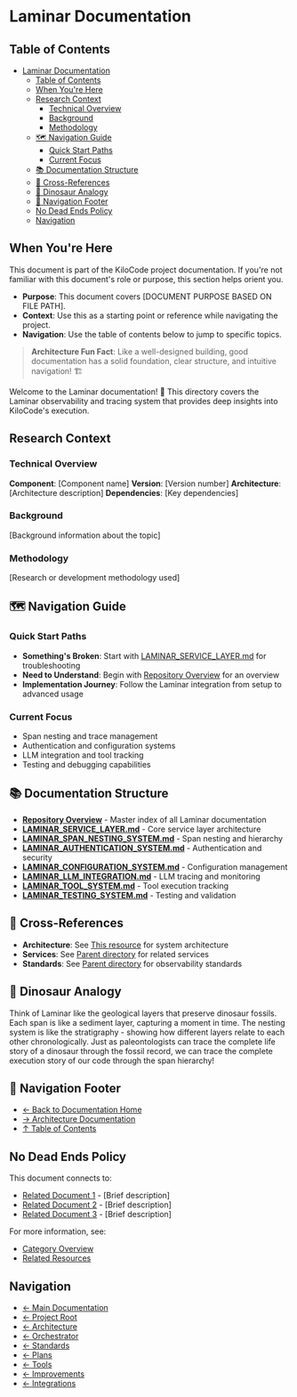 # Laminar Documentation
## Table of Contents

- [Laminar Documentation](#laminar-documentation)
  - [Table of Contents](#table-of-contents)
  - [When You're Here](#when-youre-here)
  - [Research Context](#research-context)
    - [Technical Overview](#technical-overview)
    - [Background](#background)
    - [Methodology](#methodology)
  - [🗺️ Navigation Guide](#-navigation-guide)
    - [Quick Start Paths](#quick-start-paths)
    - [Current Focus](#current-focus)
  - [📚 Documentation Structure](#-documentation-structure)
  - [🔗 Cross-References](#-crossreferences)
  - [🦕 Dinosaur Analogy](#-dinosaur-analogy)
  - [🧭 Navigation Footer](#-navigation-footer)
  - [No Dead Ends Policy](#no-dead-ends-policy)
  - [Navigation](#navigation)




## When You're Here

This document is part of the KiloCode project documentation. If you're not familiar with this
document's role or purpose, this section helps orient you.

- **Purpose**: This document covers \[DOCUMENT PURPOSE BASED ON FILE PATH].
- **Context**: Use this as a starting point or reference while navigating the project.
- **Navigation**: Use the table of contents below to jump to specific topics.

> **Architecture Fun Fact**: Like a well-designed building, good documentation has a solid
> foundation, clear structure, and intuitive navigation! 🏗️

Welcome to the Laminar documentation! 🌊 This directory covers the Laminar observability and tracing
system that provides deep insights into KiloCode's execution.

## Research Context

### Technical Overview

**Component**: \[Component name]
**Version**: \[Version number]
**Architecture**: \[Architecture description]
**Dependencies**: \[Key dependencies]

### Background

\[Background information about the topic]

### Methodology

\[Research or development methodology used]

## 🗺️ Navigation Guide

### Quick Start Paths

- **Something's Broken**: Start with [LAMINAR\_SERVICE\_LAYER.md](LAMINAR_SERVICE_LAYER.md) for
  troubleshooting
- **Need to Understand**: Begin with [Repository Overview](README.md) for an overview
- **Implementation Journey**: Follow the Laminar integration from setup to advanced usage

### Current Focus
- Span nesting and trace management
- Authentication and configuration systems
- LLM integration and tool tracking
- Testing and debugging capabilities

## 📚 Documentation Structure

- **[Repository Overview](README.md)** - Master index of all Laminar documentation
- **[LAMINAR\_SERVICE\_LAYER.md](LAMINAR_SERVICE_LAYER.md)** - Core service layer architecture
- **[LAMINAR\_SPAN\_NESTING\_SYSTEM.md](LAMINAR_SPAN_NESTING_SYSTEM.md)** - Span nesting and
  hierarchy
- **[LAMINAR\_AUTHENTICATION\_SYSTEM.md](LAMINAR_AUTHENTICATION_SYSTEM.md)** - Authentication and
  security
- **[LAMINAR\_CONFIGURATION\_SYSTEM.md](LAMINAR_CONFIGURATION_SYSTEM.md)** - Configuration
  management
- **[LAMINAR\_LLM\_INTEGRATION.md](LAMINAR_LLM_INTEGRATION.md)** - LLM tracing and monitoring
- **[LAMINAR\_TOOL\_SYSTEM.md](LAMINAR_TOOL_SYSTEM.md)** - Tool execution tracking
- **[LAMINAR\_TESTING\_SYSTEM.md](LAMINAR_TESTING_SYSTEM.md)** - Testing and validation

## 🔗 Cross-References

- **Architecture**: See [This resource](../architecture/) for system architecture
- **Services**: See [Parent directory](../services/) for related services
- **Standards**: See [Parent directory](../standards/) for observability standards

## 🦕 Dinosaur Analogy

Think of Laminar like the geological layers that preserve dinosaur fossils. Each span is like a
sediment layer, capturing a moment in time. The nesting system is like the stratigraphy - showing
how different layers relate to each other chronologically. Just as paleontologists can trace the
complete life story of a dinosaur through the fossil record, we can trace the complete execution
story of our code through the span hierarchy!

## 🧭 Navigation Footer
- [← Back to Documentation Home](../README.md)
- [→ Architecture Documentation](../architecture/README.md)
- [↑ Table of Contents](../README.md)

## No Dead Ends Policy

This document connects to:
- [Related Document 1](./related-doc-1.md) - \[Brief description]
- [Related Document 2](./related-doc-2.md) - \[Brief description]
- [Related Document 3](./related-doc-3.md) - \[Brief description]

For more information, see:
- [Category Overview](../category/)
- [Related Resources](../resources/)

## Navigation
- [← Main Documentation](README.md)
- [← Project Root](README.md)
- [← Architecture](../architecture/README.md)
- [← Orchestrator](../orchestrator/README.md)
- [← Standards](standards/README.md)
- [← Plans](plans/README.md)
- [← Tools](tools/README.md)
- [← Improvements](improvements/README.md)
- [← Integrations](integrations/README.md)

